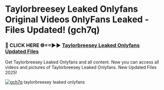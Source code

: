 # Taylorbreesey Leaked Onlyfans Original Videos 0nlyFans Leaked - Files Updated! (gch7q)

<h3>🔴 CLICK HERE 🌐==►► <a href="https://tinyurl.com/4seja8ks" rel="nofollow">Taylorbreesey Leaked Onlyfans Updated Files</a></h3>

Get Taylorbreesey Leaked Onlyfans and all content. Now you can access all videos and pictures of Taylorbreesey Leaked Onlyfans. New Updated Files 2025!

[![gch7q](https://i.imgur.com/EWjZXRe.gif)](https://tinyurl.com/4seja8ks)
taylorbreesey leaked onlyfans